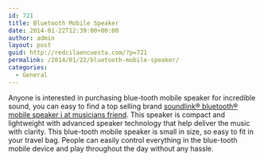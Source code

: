 ```yaml
---
id: 721
title: Bluetooth Mobile Speaker
date: 2014-01-22T12:39:00+00:00
author: admin
layout: post
guid: http://redcilaencuesta.com/?p=721
permalink: /2014/01/22/bluetooth-mobile-speaker/
categories:
  - General
---
```

Anyone is interested in purchasing blue-tooth mobile speaker for incredible sound, you can easy to find a top selling brand [soundlink® bluetooth® mobile speaker i at musicians friend](http://www.musiciansfriend.com/pro-audio/bose-soundlink-bluetooth-mobile-speaker-ii). This speaker is compact and lightweight with advanced speaker technology that help deliver the music with clarity. This blue-tooth mobile speaker is small in size, so easy to fit in your travel bag. People can easily control everything in the blue-tooth mobile device and play throughout the day without any hassle.